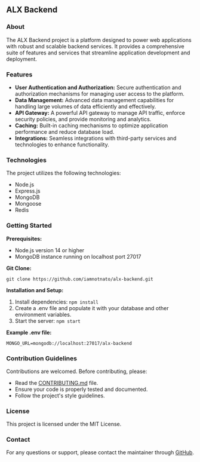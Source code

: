 ## ALX Backend

### About

The ALX Backend project is a platform designed to power web applications with robust and scalable backend services. It provides a comprehensive suite of features and services that streamline application development and deployment.

### Features

* **User Authentication and Authorization:** Secure authentication and authorization mechanisms for managing user access to the platform.
* **Data Management:** Advanced data management capabilities for handling large volumes of data efficiently and effectively.
* **API Gateway:** A powerful API gateway to manage API traffic, enforce security policies, and provide monitoring and analytics.
* **Caching:** Built-in caching mechanisms to optimize application performance and reduce database load.
* **Integrations:** Seamless integrations with third-party services and technologies to enhance functionality.

### Technologies

The project utilizes the following technologies:

* Node.js
* Express.js
* MongoDB
* Mongoose
* Redis

### Getting Started

**Prerequisites:**

* Node.js version 14 or higher
* MongoDB instance running on localhost port 27017

**Git Clone:**

```
git clone https://github.com/iamnotnato/alx-backend.git
```

**Installation and Setup:**

1. Install dependencies: `npm install`
2. Create a .env file and populate it with your database and other environment variables.
3. Start the server: `npm start`

**Example .env file:**

```
MONGO_URL=mongodb://localhost:27017/alx-backend
```

### Contribution Guidelines

Contributions are welcomed. Before contributing, please:

* Read the [CONTRIBUTING.md](CONTRIBUTING.md) file.
* Ensure your code is properly tested and documented.
* Follow the project's style guidelines.

### License

This project is licensed under the MIT License.

### Contact

For any questions or support, please contact the maintainer through [GitHub](https://github.com/iamnotnato).
